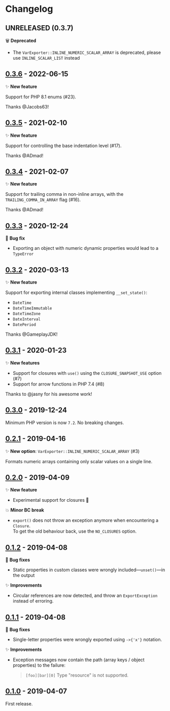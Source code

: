 # Changelog

## UNRELEASED (0.3.7)

🗑️ **Deprecated**

- The `VarExporter::INLINE_NUMERIC_SCALAR_ARRAY` is deprecated, please use `INLINE_SCALAR_LIST` instead

## [0.3.6](https://github.com/brick/varexporter/releases/tag/0.3.6) - 2022-06-15

✨ **New feature**

Support for PHP 8.1 enums (#23).

Thanks @Jacobs63!

## [0.3.5](https://github.com/brick/varexporter/releases/tag/0.3.5) - 2021-02-10

✨ **New feature**

Support for controlling the base indentation level (#17).

Thanks @ADmad!

## [0.3.4](https://github.com/brick/varexporter/releases/tag/0.3.4) - 2021-02-07

✨ **New feature**

Support for trailing comma in non-inline arrays, with the `TRAILING_COMMA_IN_ARRAY` flag (#16).

Thanks @ADmad!

## [0.3.3](https://github.com/brick/varexporter/releases/tag/0.3.3) - 2020-12-24

🐛 **Bug fix**

- Exporting an object with numeric dynamic properties would lead to a `TypeError`

## [0.3.2](https://github.com/brick/varexporter/releases/tag/0.3.2) - 2020-03-13

✨ **New feature**

Support for exporting internal classes implementing `__set_state()`:

- `DateTime`
- `DateTimeImmutable`
- `DateTimeZone`
- `DateInterval`
- `DatePeriod`

Thanks @GameplayJDK!

## [0.3.1](https://github.com/brick/varexporter/releases/tag/0.3.1) - 2020-01-23

✨ **New features**

- Support for closures with `use()` using the `CLOSURE_SNAPSHOT_USE` option (#7)
- Support for arrow functions in PHP 7.4 (#8)

Thanks to @jasny for his awesome work!

## [0.3.0](https://github.com/brick/varexporter/releases/tag/0.3.0) - 2019-12-24

Minimum PHP version is now `7.2`. No breaking changes.

## [0.2.1](https://github.com/brick/varexporter/releases/tag/0.2.1) - 2019-04-16

✨ **New option**: `VarExporter::INLINE_NUMERIC_SCALAR_ARRAY` (#3)

Formats numeric arrays containing only scalar values on a single line.

## [0.2.0](https://github.com/brick/varexporter/releases/tag/0.2.0) - 2019-04-09

✨ **New feature**

- Experimental support for closures 🎉

💥 **Minor BC break**

- `export()` does not throw an exception anymore when encountering a `Closure`.  
  To get the old behaviour back, use the `NO_CLOSURES` option.

## [0.1.2](https://github.com/brick/varexporter/releases/tag/0.1.2) - 2019-04-08

🐛 **Bug fixes**

- Static properties in custom classes were wrongly included—`unset()`—in the output

✨ **Improvements**

- Circular references are now detected, and throw an `ExportException` instead of erroring.

## [0.1.1](https://github.com/brick/varexporter/releases/tag/0.1.1) - 2019-04-08

🐛 **Bug fixes**

- Single-letter properties were wrongly exported using `->{'x'}` notation.

✨ **Improvements**

- Exception messages now contain the path (array keys / object properties) to the failure:

    > `[foo][bar][0]` Type "resource" is not supported.

## [0.1.0](https://github.com/brick/varexporter/releases/tag/0.1.0) - 2019-04-07

First release.

